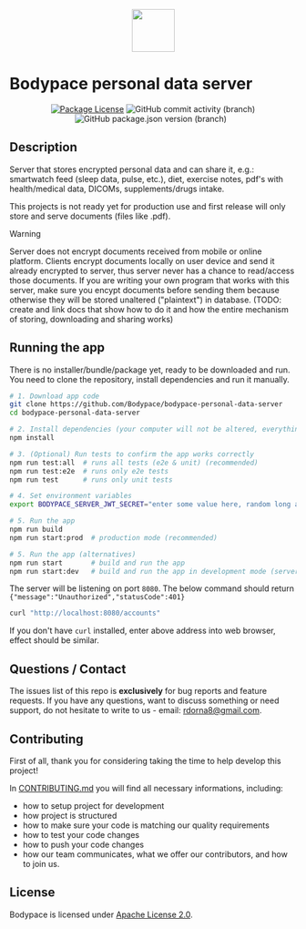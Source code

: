 <p align="center">
  <a href="https://bodypace.org" target="_blank">
    <img src="https://bodypace.org/favicon.ico" width="75"/>
  </a>
</p>

# Bodypace personal data server

<p align="center">
  <a href="https://github.com/Bodypace/bodypace-personal-data-server/blob/master/LICENSE">
  <img src="https://img.shields.io/github/license/bodypace/bodypace-personal-data-server" alt="Package License" /></a>
  <img alt="GitHub commit activity (branch)" src="https://img.shields.io/github/commit-activity/t/bodypace/bodypace-personal-data-server">
  <img alt="GitHub package.json version (branch)" src="https://img.shields.io/github/package-json/v/bodypace/bodypace-personal-data-server/master">
  <img alt="" src="https://img.shields.io/badge/tests-passing%20(I%20run%20them%20manually,%20no%20CI%20yet)-green" />
  <img alt="" src="https://img.shields.io/badge/status-not%20ready%20yet%20(under%20development)-yellow" />
</p>

## Description

Server that stores encrypted personal data and can share it, e.g.: smartwatch feed (sleep data, pulse, etc.), diet, exercise notes, pdf's with health/medical data, DICOMs, supplements/drugs intake.

This projects is not ready yet for production use and first release will only store and serve documents (files like .pdf).

> [!WARNING]
> Server does not encrypt documents received from mobile or online platform. Clients encrypt documents locally on user device and send it already encrypted to server, thus server never has a chance to read/access those documents. If you are writing your own program that works with this server, make sure you encypt documents before sending them because otherwise they will be stored unaltered ("plaintext") in database. (TODO: create and link docs that show how to do it and how the entire mechanism of storing, downloading and sharing works)

## Running the app

There is no installer/bundle/package yet, ready to be downloaded and run.
You need to clone the repository, install dependencies and run it manually.

```bash
# 1. Download app code
git clone https://github.com/Bodypace/bodypace-personal-data-server
cd bodypace-personal-data-server

# 2. Install dependencies (your computer will not be altered, everything goes to `node_modules/` dir
npm install

# 3. (Optional) Run tests to confirm the app works correctly
npm run test:all  # runs all tests (e2e & unit) (recommended)
npm run test:e2e  # runs only e2e tests
npm run test      # runs only unit tests

# 4. Set environment variables
export BODYPACE_SERVER_JWT_SECRET="enter some value here, random long and complex alphanumeric sequence, do not share it"

# 5. Run the app
npm run build
npm run start:prod  # production mode (recommended)

# 5. Run the app (alternatives)
npm run start       # build and run the app
npm run start:dev   # build and run the app in development mode (server automatically rebuilds & restarts when code is changed)
```

The server will be listening on port `8080`. The below command should return `{"message":"Unauthorized","statusCode":401}`
```bash
curl "http://localhost:8080/accounts"
```
If you don't have `curl` installed, enter above address into web browser, effect should be similar.

## Questions / Contact

The issues list of this repo is **exclusively** for bug reports and feature requests. If you have any questions, want to discuss something or need support, do not hesitate to write to us - email: rdorna8@gmail.com.

## Contributing

First of all, thank you for considering taking the time to help develop this project!

In [CONTRIBUTING.md](Contributing.md) you will find all necessary informations, including:
- how to setup project for development
- how project is structured
- how to make sure your code is matching our quality requirements
- how to test your code changes
- how to push your code changes
- how our team communicates, what we offer our contributors, and how to join us.


## License

Bodypace is licensed under [Apache License 2.0](LICENSE).

